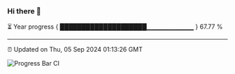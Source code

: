 ### Hi there 👋

⏳ Year progress { ████████████████████▁▁▁▁▁▁▁▁▁▁ } 67.77 %

---

⏰ Updated on Thu, 05 Sep 2024 01:13:26 GMT

![Progress Bar CI](https://github.com/liununu/liununu/workflows/Progress%20Bar%20CI/badge.svg)
